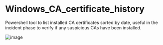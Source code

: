 # Windows_CA_certificate_history
Powershell tool to list installed CA certificates sorted by date, useful in the incident phase to verify if any suspicious CAs have been installed.

![image](https://github.com/massimiliano-dalcero/Windows_CA_certificate_history/assets/5049867/2b04934a-a893-4518-9598-6bb3223c1988)
